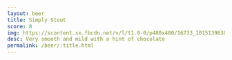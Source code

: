 ```yaml
---
layout: beer
title: Simply Stout
score: 8
img: https://scontent.xx.fbcdn.net/v/l/t1.0-0/p480x480/16733_10151396304708745_66219487_n.jpg?oh=73d10fc9fd62180bf0f839e4c87c8b9f&oe=5922E9A5
desc: Very smooth and mild with a hint of chocolate
permalink: /beer/:title.html
---
```

